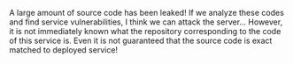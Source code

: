 A large amount of source code has been leaked! If we analyze these codes and find service vulnerabilities, I think we can attack the server...
However, it is not immediately known what the repository corresponding to the code of this service is. Even it is not guaranteed that the source code is exact matched to deployed service!
